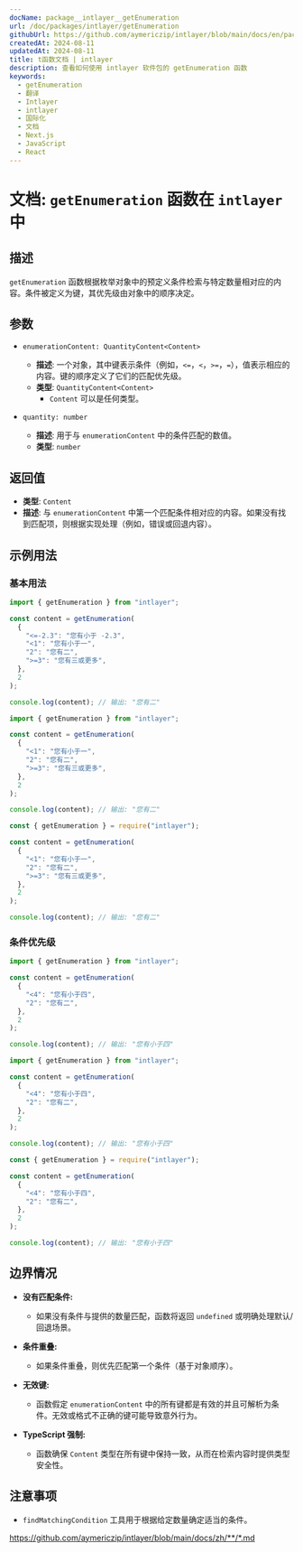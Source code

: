 ```yaml
---
docName: package__intlayer__getEnumeration
url: /doc/packages/intlayer/getEnumeration
githubUrl: https://github.com/aymericzip/intlayer/blob/main/docs/en/packages/intlayer/getEnumeration.md
createdAt: 2024-08-11
updatedAt: 2024-08-11
title: t函数文档 | intlayer
description: 查看如何使用 intlayer 软件包的 getEnumeration 函数
keywords:
  - getEnumeration
  - 翻译
  - Intlayer
  - intlayer
  - 国际化
  - 文档
  - Next.js
  - JavaScript
  - React
---
```


# 文档: `getEnumeration` 函数在 `intlayer` 中

## 描述

`getEnumeration` 函数根据枚举对象中的预定义条件检索与特定数量相对应的内容。条件被定义为键，其优先级由对象中的顺序决定。

## 参数

- `enumerationContent: QuantityContent<Content>`

  - **描述**: 一个对象，其中键表示条件（例如，`<=`，`<`，`>=`，`=`），值表示相应的内容。键的顺序定义了它们的匹配优先级。
  - **类型**: `QuantityContent<Content>`
    - `Content` 可以是任何类型。

- `quantity: number`

  - **描述**: 用于与 `enumerationContent` 中的条件匹配的数值。
  - **类型**: `number`

## 返回值

- **类型**: `Content`
- **描述**: 与 `enumerationContent` 中第一个匹配条件相对应的内容。如果没有找到匹配项，则根据实现处理（例如，错误或回退内容）。

## 示例用法

### 基本用法

```typescript codeFormat="typescript"
import { getEnumeration } from "intlayer";

const content = getEnumeration(
  {
    "<=-2.3": "您有小于 -2.3",
    "<1": "您有小于一",
    "2": "您有二",
    ">=3": "您有三或更多",
  },
  2
);

console.log(content); // 输出: "您有二"
```

```javascript codeFormat="esm"
import { getEnumeration } from "intlayer";

const content = getEnumeration(
  {
    "<1": "您有小于一",
    "2": "您有二",
    ">=3": "您有三或更多",
  },
  2
);

console.log(content); // 输出: "您有二"
```

```javascript codeFormat="commonjs"
const { getEnumeration } = require("intlayer");

const content = getEnumeration(
  {
    "<1": "您有小于一",
    "2": "您有二",
    ">=3": "您有三或更多",
  },
  2
);

console.log(content); // 输出: "您有二"
```

### 条件优先级

```typescript codeFormat="typescript"
import { getEnumeration } from "intlayer";

const content = getEnumeration(
  {
    "<4": "您有小于四",
    "2": "您有二",
  },
  2
);

console.log(content); // 输出: "您有小于四"
```

```javascript codeFormat="esm"
import { getEnumeration } from "intlayer";

const content = getEnumeration(
  {
    "<4": "您有小于四",
    "2": "您有二",
  },
  2
);

console.log(content); // 输出: "您有小于四"
```

```javascript codeFormat="commonjs"
const { getEnumeration } = require("intlayer");

const content = getEnumeration(
  {
    "<4": "您有小于四",
    "2": "您有二",
  },
  2
);

console.log(content); // 输出: "您有小于四"
```

## 边界情况

- **没有匹配条件:**

  - 如果没有条件与提供的数量匹配，函数将返回 `undefined` 或明确处理默认/回退场景。

- **条件重叠:**

  - 如果条件重叠，则优先匹配第一个条件（基于对象顺序）。

- **无效键:**

  - 函数假定 `enumerationContent` 中的所有键都是有效的并且可解析为条件。无效或格式不正确的键可能导致意外行为。

- **TypeScript 强制:**
  - 函数确保 `Content` 类型在所有键中保持一致，从而在检索内容时提供类型安全性。

## 注意事项

- `findMatchingCondition` 工具用于根据给定数量确定适当的条件。

https://github.com/aymericzip/intlayer/blob/main/docs/zh/**/*.md
